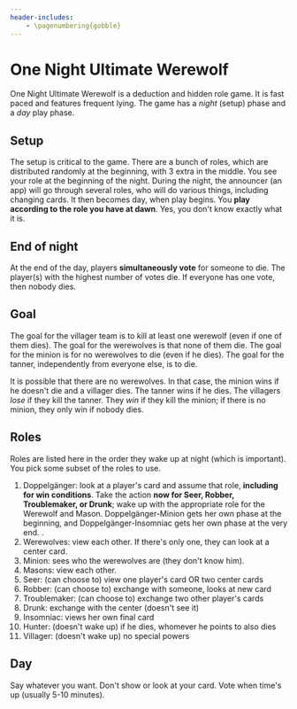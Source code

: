 ```yaml
---
header-includes:
    - \pagenumbering{gobble}
---
```


# One Night Ultimate Werewolf

One Night Ultimate Werewolf is a deduction and hidden role game. It is fast paced and features frequent lying. The game has a _night_ (setup) phase and a _day_ play phase.

## Setup

The setup is critical to the game. There are a bunch of roles, which are distributed randomly at the beginning, with 3 extra in the middle. You see your role at the beginning of the night. During the night, the announcer (an app) will go through several roles, who will do various things, including changing cards. It then becomes day, when play begins. You **play according to the role you have at dawn**. Yes, you don't know exactly what it is.

## End of night

At the end of the day, players **simultaneously vote** for someone to die. The player(s) with the highest number of votes die. If everyone has one vote, then nobody dies.

## Goal

The goal for the villager team is to kill at least one werewolf (even if one of them dies). The goal for the werewolves is that none of them die. The goal for the minion is for no werewolves to die (even if he dies). The goal for the tanner, independently from everyone else, is to die.

It is possible that there are no werewolves. In that case, the minion wins if he doesn't die and a villager dies. The tanner wins if he dies. The villagers _lose_ if they kill the tanner. They _win_ if they kill the minion; if there is no minion, they only win if nobody dies.

## Roles

Roles are listed here in the order they wake up at night (which is important). You pick some subset of the roles to use.

1. Doppelgänger: look at a player's card and assume that role, **including for win conditions**. Take the action **now for Seer, Robber, Troublemaker, or Drunk**; wake up with the appropriate role for the Werewolf and Mason. Doppelgänger-Minion gets her own phase at the beginning, and Doppelgänger-Insomniac gets her own phase at the very end. .
2. Werewolves: view each other. If there's only one, they can look at a center card.
3. Minion: sees who the werewolves are (they don't know him).
4. Masons: view each other.
5. Seer: (can choose to) view one player's card OR two center cards
6. Robber: (can choose to) exchange with someone, looks at new card
7. Troublemaker: (can choose to) exchange two other player's cards
8. Drunk: exchange with the center (doesn't see it)
9. Insomniac: views her own final card
10. Hunter: (doesn't wake up) if he dies, whomever he points to also dies
11. Villager: (doesn't wake up) no special powers

## Day

Say whatever you want. Don't show or look at your card. Vote when time's up (usually 5-10 minutes).
